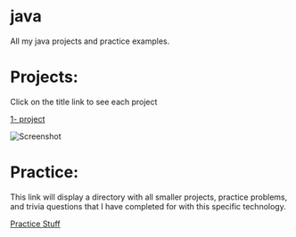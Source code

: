 # java
All my java projects and practice examples.

# Projects:

Click on the title link to see each project

[1- project](https://github.com/lgc13/java/tree/master/_project)

![Screenshot](_project/img/pic1.png)


# Practice:

This link will display a directory with all smaller projects, practice problems, and trivia questions that I have completed for with this specific technology.

[Practice Stuff](https://github.com/lgc13/java/tree/master/practice)
